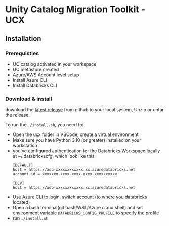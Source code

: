 # Unity Catalog Migration Toolkit - UCX

## Installation
### Prerequisties
- UC catalog activated in your workspace
- UC metastore created
- Azure/AWS Account level setup
- Install Azure CLI
- Install Databricks CLI

### Download & install
download the [latest release](https://github.com/databrickslabs/ucx/releases) from github to your local system, Unzip or untar the release.

To run the `./install.sh`, you need to:
- Open the ucx folder in VSCode, create a virtual environment
- Make sure you have Python 3.10 (or greater) installed on your workstation
- you've configured authentication for the Databricks Workspace locally at ~/.databrickscfg, which look like this
    ```
    [DEFAULT]
    host = https://adb-xxxxxxxxxxxx.xx.azuredatabricks.net
    account_id = xxxxxxx-xxxx-xxxx-xxxx-xxxxxxxxxx

    [DEV]
    host = https://adb-xxxxxxxxxxxx.xx.azuredatabricks.net
    ```
- Use Azure CLI to login, switch account (to where you databricks located)
- Open a bash terminal(git bash/WSL/Azure cloud shell) and set environment variable `DATABRICKS_CONFIG_PROFILE` to specify the profile
- run `./install.sh`